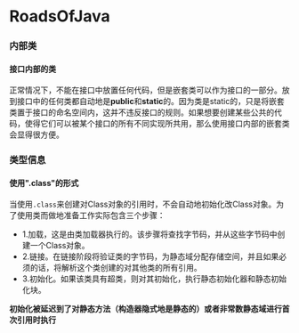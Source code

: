 # RoadsOfJava

### 内部类
#### 接口内部的类
正常情况下，不能在接口中放置任何代码，但是嵌套类可以作为接口的一部分。放到接口中的任何类都自动地是**public**和**static**的。因为类是static的，只是将嵌套类置于接口的命名空间内，这并不违反接口的规则。如果想要创建某些公共的代码，使得它们可以被某个接口的所有不同实现所共用，那么使用接口内部的嵌套类会显得很方便。

### 类型信息
#### 使用".class"的形式
当使用`.class`来创建对Class对象的引用时，不会自动地初始化改Class对象。为了使用类而做地准备工作实际包含三个步骤：
- 1.加载，这是由类加载器执行的。该步骤将查找字节码，并从这些字节码中创建一个Class对象。
- 2.链接。在链接阶段将验证类的字节码，为静态域分配存储空间，并且如果必须的话，将解析这个类创建的对其他类的所有引用。
- 3.初始化。如果该类具有超类，则对其初始化，执行静态初始化器和静态初始化块。

**初始化被延迟到了对静态方法（构造器隐式地是静态的）或者非常数静态域进行首次引用时执行**
